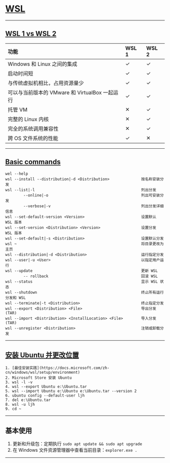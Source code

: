 # [WSL](https://docs.microsoft.com/zh-cn/windows/wsl/)

---
## [WSL 1 vs WSL 2](https://docs.microsoft.com/zh-cn/windows/wsl/compare-versions)
| 功能                                | WSL 1 | WSL 2 |
|:----------------------------------|:------|:------|
| Windows 和 Linux 之间的集成             | ✓     | ✓     |
| 启动时间短                             | ✓     | ✓     |
| 与传统虚拟机相比，占用资源量少                   | ✓     | ✓     |
| 可以与当前版本的 VMware 和 VirtualBox 一起运行 | ✓     | ✓     |
| 托管 VM                             | ✕     | ✓     |
| 完整的 Linux 内核                      | ✕     | ✓     |
| 完全的系统调用兼容性                        | ✕     | ✓     |
| 跨 OS 文件系统的性能                      | ✓     | ✕     |
---
## [Basic commands](https://docs.microsoft.com/zh-cn/windows/wsl/basic-commands)
```
wel --help
wsl --install --distribution|-d <Distribution>              按名称安装分发
wsl --list|-l                                               列出分发
        --online|-o                                         列出可安装分发
        --verbose|-v                                        列出分发详细信息
wsl --set-default-version <Version>                         设置默认 WSL 版本
wsl --set-version <Distribution> <Version>                  设置分发 WSL 版本
wsl --set-default|-s <Distribution>                         设置默认分发
wsl ~                                                       将目录更改为主页
wsl --distribution|-d <Distribution>                        运行指定分发
wsl --user|-u <User>                                        以指定用户运行
wsl --update                                                更新 WSL
        -- rollback                                         回滚 WSL
wsl --status                                                显示 WSL 状态
wsl --shutdown                                              终止所有运行分发和 WSL
wsl --terminate|-t <Distribution>                           终止指定分发
wsl --export <Distribution> <File>                          导出分发 (TAR)
wsl --import <Distribution> <InstallLocation> <File>        导入分发 (TAR)
wsl --unregister <Distribution>                             注销或卸载分发
```
---
## [安装 Ubuntu 并更改位置](https://www.bilibili.com/read/cv10280220)
```
1. [最佳安装实践](https://docs.microsoft.com/zh-cn/windows/wsl/setup/environment)
2. Microsoft Store 安装 Ubuntu
3. wsl -l -v
4. wsl --export Ubuntu e:\Ubuntu.tar
5. wsl --import Ubuntu e:\Ubuntu e:\Ubuntu.tar --version 2
6. ubuntu config --default-user ljh
7. del e:\Ubuntu.tar
8. wsl -u ljh
9. cd ~
```
---
## 基本使用
1. 更新和升级包：定期执行 `sudo apt update && sudo apt upgrade`
2. 在 Windows 文件资源管理器中查看当前目录：`explorer.exe .`
---